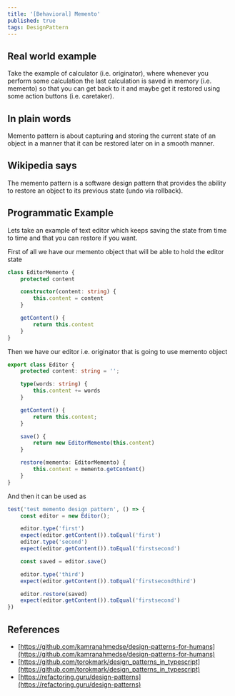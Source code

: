 ```yaml
---
title: '[Behavioral] Memento'
published: true
tags: DesignPattern
---
```


## Real world example

Take the example of calculator (i.e. originator), where whenever you perform
some calculation the last calculation is saved in memory (i.e. memento) so
that you can get back to it and maybe get it restored using some action
buttons (i.e. caretaker).

## In plain words

Memento pattern is about capturing and storing the current state of an object
in a manner that it can be restored later on in a smooth manner.

## Wikipedia says

The memento pattern is a software design pattern that provides the ability to
restore an object to its previous state (undo via rollback).

## Programmatic Example

Lets take an example of text editor which keeps saving the state from time to
time and that you can restore if you want.

First of all we have our memento object that will be able to hold the editor
state

```typescript
class EditorMemento {
    protected content

    constructor(content: string) {
        this.content = content
    }

    getContent() {
        return this.content
    }
}
```

Then we have our editor i.e. originator that is going to use memento object

```typescript
export class Editor {
    protected content: string = '';

    type(words: string) {
        this.content += words
    }

    getContent() {
        return this.content;
    }

    save() {
        return new EditorMemento(this.content)
    }

    restore(memento: EditorMemento) {
        this.content = memento.getContent()
    }
}
```

And then it can be used as

```typescript
test('test memento design pattern', () => {
    const editor = new Editor();

    editor.type('first')
    expect(editor.getContent()).toEqual('first')
    editor.type('second')
    expect(editor.getContent()).toEqual('firstsecond')

    const saved = editor.save()

    editor.type('third')
    expect(editor.getContent()).toEqual('firstsecondthird')

    editor.restore(saved)
    expect(editor.getContent()).toEqual('firstsecond')
})
```


## References

- [https://github.com/kamranahmedse/design-patterns-for-humans](https://github.com/kamranahmedse/design-patterns-for-humans)
- [https://github.com/torokmark/design_patterns_in_typescript](https://github.com/torokmark/design_patterns_in_typescript)
- [https://refactoring.guru/design-patterns](https://refactoring.guru/design-patterns)